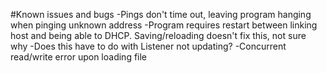 #Known issues and bugs
-Pings don't time out, leaving program hanging when pinging unknown address
-Program requires restart between linking host and being able to DHCP. Saving/reloading doesn't fix this, not sure why
	-Does this have to do with Listener not updating?
-Concurrent read/write error upon loading file
